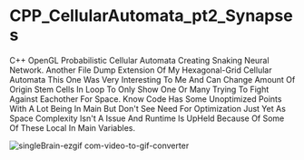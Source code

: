 # CPP_CellularAutomata_pt2_Synapses
C++ OpenGL Probabilistic Cellular Automata Creating Snaking Neural Network.
Another File Dump Extension Of My Hexagonal-Grid Cellular Automata This One Was Very Interesting To Me And Can Change Amount Of Origin Stem Cells In Loop To Only Show One Or Many Trying To Fight Against Eachother For Space. Know Code Has Some Unoptimized Points With A Lot Being In Main But Don't See Need For Optimization Just Yet As Space Complexity Isn't A Issue And Runtime Is UpHeld Because Of Some Of These Local In Main Variables.

![singleBrain-ezgif com-video-to-gif-converter](https://github.com/Kingerthanu/CPP_CellularAutomata_pt2_Synapses/assets/76754592/7c2c44e1-9023-495b-b384-3ca11bac9743)

